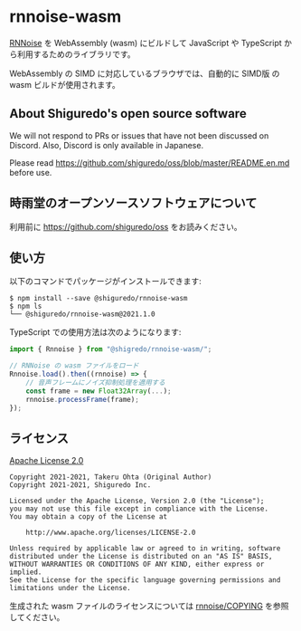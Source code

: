 rnnoise-wasm
============

[RNNoise](https://github.com/shiguredo/rnnoise) を WebAssembly (wasm) にビルドして
JavaScript や TypeScript から利用するためのライブラリです。

WebAssembly の SIMD に対応しているブラウザでは、自動的に SIMD版 の wasm ビルドが使用されます。

## About Shiguredo's open source software

We will not respond to PRs or issues that have not been discussed on Discord. Also, Discord is only available in Japanese.

Please read https://github.com/shiguredo/oss/blob/master/README.en.md before use.

## 時雨堂のオープンソースソフトウェアについて

利用前に https://github.com/shiguredo/oss をお読みください。

## 使い方

以下のコマンドでパッケージがインストールできます:
```console
$ npm install --save @shiguredo/rnnoise-wasm
$ npm ls
└── @shiguredo/rnnoise-wasm@2021.1.0
```

TypeScript での使用方法は次のようになります:
```typescript
import { Rnnoise } from "@shigredo/rnnoise-wasm/";

// RNNoise の wasm ファイルをロード
Rnnoise.load().then((rnnoise) => {
    // 音声フレームにノイズ抑制処理を適用する
    const frame = new Float32Array(...);
    rnnoise.processFrame(frame);
});
```

## ライセンス

[Apache License 2.0](https://www.apache.org/licenses/LICENSE-2.0)

```
Copyright 2021-2021, Takeru Ohta (Original Author)
Copyright 2021-2021, Shiguredo Inc.

Licensed under the Apache License, Version 2.0 (the "License");
you may not use this file except in compliance with the License.
You may obtain a copy of the License at

    http://www.apache.org/licenses/LICENSE-2.0

Unless required by applicable law or agreed to in writing, software
distributed under the License is distributed on an "AS IS" BASIS,
WITHOUT WARRANTIES OR CONDITIONS OF ANY KIND, either express or implied.
See the License for the specific language governing permissions and
limitations under the License.
```

生成された wasm ファイルのライセンスについては [rnnoise/COPYING](https://github.com/shiguredo/rnnoise) を参照してください。
